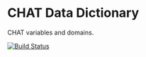 CHAT Data Dictionary
====================

CHAT variables and domains.

[![Build Status](https://travis-ci.org/sleepepi/chat-data-dictionary.png)](https://travis-ci.org/sleepepi/chat-data-dictionary)
